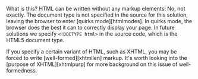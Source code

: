 What is this? HTML can be written without any markup elements! No, not exactly. The document type is not specified in the source for this solution, leaving the browser to enter [quirks mode][htmlmodes]. In quirks mode, the browser does the best it can to correctly display your page. In future solutions we specify ```<!DOCTYPE html>``` in the source code, which is the HTML5 document type.

If you specify a certain variant of HTML, such as XHTML, you may be forced to write [well-formed][xhtmllen] markup. It's worth looking into the [purpose of XHTML][xhtmlpurp] for more background on this issue of well-formedness.